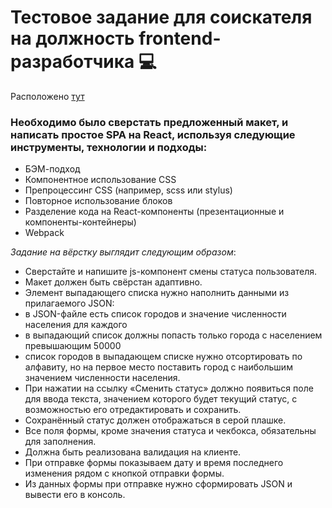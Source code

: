 # Тестовое задание для соискателя на должность frontend-разработчика :computer:
Расположено [тут](https://github.com/Hexlet/ru-test-assignments)

### Необходимо было сверстать предложенный макет, и написать простое SPA на React, используя следующие инструменты, технологии и подходы:
* БЭМ-подход
* Компонентное использование CSS
* Препроцессинг CSS (например, scss или stylus)
* Повторное использование блоков
* Разделение кода на React-компоненты (презентационные и компоненты-контейнеры)
* Webpack

*Задание на вёрстку выглядит следующим образом*:
* Сверстайте и напишите js-компонент смены статуса пользователя.
* Макет должен быть свёрстан адаптивно.
* Элемент выпадающего списка нужно наполнить данными из прилагаемого JSON:
* в JSON-файле есть список городов и значение численности населения для каждого
* в выпадающий список должны попасть только города с населением превышающим 50000
* список городов в выпадающем списке нужно отсортировать по алфавиту, но на первое место поставить город с наибольшим значением численности населения.
* При нажатии на ссылку «Сменить статус» должно появиться поле для ввода текста, значением которого будет текущий статус, с возможностью его отредактировать и сохранить.
* Сохранённый статус должен отображаться в серой плашке.
* Все поля формы, кроме значения статуса и чекбокса, обязательны для заполнения.
* Должна быть реализована валидация на клиенте.
* При отправке формы показываем дату и время последнего изменения рядом с кнопкой отправки формы.
* Из данных формы при отправке нужно сформировать JSON и вывести его в консоль.
